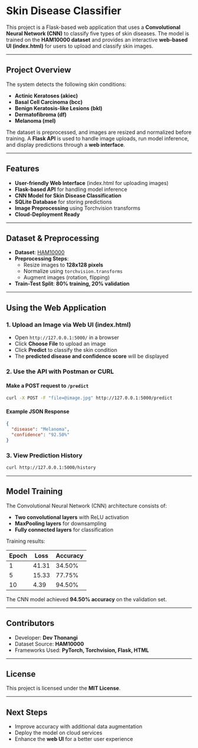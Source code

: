 # **Skin Disease Classifier**  

This project is a Flask-based web application that uses a **Convolutional Neural Network (CNN)** to classify five types of skin diseases. The model is trained on the **HAM10000 dataset** and provides an interactive **web-based UI (index.html)** for users to upload and classify skin images.

---

## **Project Overview**  

The system detects the following skin conditions:  

- **Actinic Keratoses (akiec)**  
- **Basal Cell Carcinoma (bcc)**  
- **Benign Keratosis-like Lesions (bkl)**  
- **Dermatofibroma (df)**  
- **Melanoma (mel)**  

The dataset is preprocessed, and images are resized and normalized before training. A **Flask API** is used to handle image uploads, run model inference, and display predictions through a **web interface**.

---

## **Features**  

- **User-friendly Web Interface** (index.html for uploading images)  
- **Flask-based API** for handling model inference  
- **CNN Model for Skin Disease Classification**  
- **SQLite Database** for storing predictions  
- **Image Preprocessing** using Torchvision transforms  
- **Cloud-Deployment Ready**  

---

## **Dataset & Preprocessing**  

- **Dataset**: [HAM10000](https://www.kaggle.com/datasets/kmader/skin-cancer-mnist-ham10000)  
- **Preprocessing Steps**:  
  - Resize images to **128x128 pixels**  
  - Normalize using `torchvision.transforms`  
  - Augment images (rotation, flipping)  
- **Train-Test Split**: **80% training, 20% validation**  

---

## **Using the Web Application**  

### **1. Upload an Image via Web UI (index.html)**  
- Open `http://127.0.0.1:5000/` in a browser  
- Click **Choose File** to upload an image  
- Click **Predict** to classify the skin condition  
- The **predicted disease and confidence score** will be displayed  

### **2. Use the API with Postman or CURL**  

#### **Make a POST request to `/predict`**  
```bash
curl -X POST -F "file=@image.jpg" http://127.0.0.1:5000/predict
```

#### **Example JSON Response**  
```json
{
  "disease": "Melanoma",
  "confidence": "92.50%"
}
```

### **3. View Prediction History**  
```bash
curl http://127.0.0.1:5000/history
```

---

## **Model Training**  

The Convolutional Neural Network (CNN) architecture consists of:  
- **Two convolutional layers** with ReLU activation  
- **MaxPooling layers** for downsampling  
- **Fully connected layers** for classification  

Training results:

| Epoch | Loss  | Accuracy  |
|--------|------|-----------|
| 1      | 41.31 | 34.50% |
| 5      | 15.33 | 77.75% |
| 10     | 4.39  | 94.50% |

The CNN model achieved **94.50% accuracy** on the validation set.



---

## **Contributors**  

- Developer: **Dev Thonangi**  
- Dataset Source: **HAM10000**  
- Frameworks Used: **PyTorch, Torchvision, Flask, HTML**  

---

## **License**  

This project is licensed under the **MIT License**.  

---

## **Next Steps**  

- Improve accuracy with additional data augmentation  
- Deploy the model on cloud services  
- Enhance the **web UI** for a better user experience  

